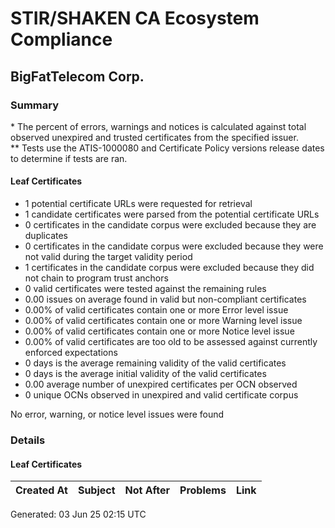 # STIR/SHAKEN CA Ecosystem Compliance

## BigFatTelecom Corp.

### Summary

\* The percent of errors, warnings and notices is calculated against total observed unexpired and trusted certificates from the specified issuer.\
\*\* Tests use the ATIS-1000080 and Certificate Policy versions release dates to determine if tests are ran.

#### Leaf Certificates

- 1 potential certificate URLs were requested for retrieval
- 1 candidate certificates were parsed from the potential certificate URLs
- 0 certificates in the candidate corpus were excluded because they are duplicates
- 0 certificates in the candidate corpus were excluded because they were not valid during the target validity period
- 1 certificates in the candidate corpus were excluded because they did not chain to program trust anchors
- 0 valid certificates were tested against the remaining rules
- 0.00 issues on average found in valid but non-compliant certificates
- 0.00% of valid certificates contain one or more Error level issue
- 0.00% of valid certificates contain one or more Warning level issue
- 0.00% of valid certificates contain one or more Notice level issue
- 0.00% of valid certificates are too old to be assessed against currently enforced expectations
- 0 days is the average remaining validity of the valid certificates
- 0 days is the average initial validity of the valid certificates
- 0.00 average number of unexpired certificates per OCN observed
- 0 unique OCNs observed in unexpired and valid certificate corpus

No error, warning, or notice level issues were found

### Details

#### Leaf Certificates

| Created At | Subject | Not After | Problems | Link |
|------------|---------|-----------|----------|------|


Generated: 03 Jun 25 02:15 UTC
